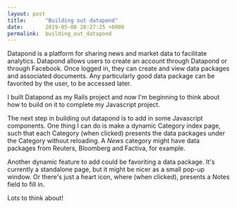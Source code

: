 ```yaml
---
layout: post
title:      "Building out datapond"
date:       2019-05-08 20:27:25 +0000
permalink:  building_out_datapond
---
```



Datapond is a platform for sharing news and market data to facilitate analytics. Datapond allows users to create an account through Datapond or through Facebook. Once logged in, they can create and view data packages and associated documents. Any particularly good data package can be favorited by the user, to be accessed later. 

I built Datapond as my Rails project and now I'm beginning to think about how to build on it to complete my Javascript project. 
 
The next step in building out datapond is to add in some Javascript components. One thing I can do is make a dynamic Category index page, such that each Category (when clicked) presents the data packages under the Category without reloading. A *News* category might have data packages from Reuters, Bloomberg and Factiva, for example. 

Another dynamic feature to add could be favoriting a data package. It's currently a standalone page, but it might be nicer as a small pop-up window. Or there's just a heart icon, where (when clicked), presents a Notes field to fill in. 

Lots to think about! 
